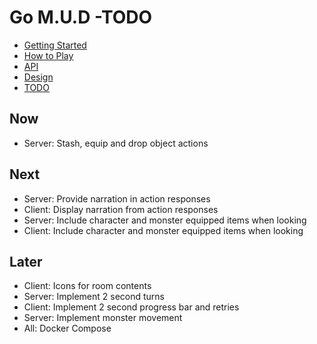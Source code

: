 # Go M.U.D -TODO

- [Getting Started](README.md)
- [How to Play](README-HOWTOPLAY.md)
- [API](README-API.md)
- [Design](README-DESIGN.md)
- [TODO](README-TODO.md)

## Now

- Server: Stash, equip and drop object actions

## Next

- Server: Provide narration in action responses
- Client: Display narration from action responses
- Server: Include character and monster equipped items when looking
- Client: Include character and monster equipped items when looking

## Later

- Client: Icons for room contents
- Server: Implement 2 second turns
- Client: Implement 2 second progress bar and retries
- Server: Implement monster movement
- All: Docker Compose
